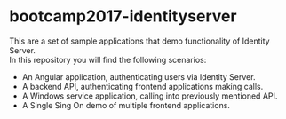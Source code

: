 # bootcamp2017-identityserver

This are a set of sample applications that demo functionality of Identity Server.  
In this repository you will find the following scenarios:
- An Angular application, authenticating users via Identity Server.
- A backend API, authenticating frontend applications making calls.
- A Windows service application, calling into previously mentioned API.
- A Single Sing On demo of multiple frontend applications.

